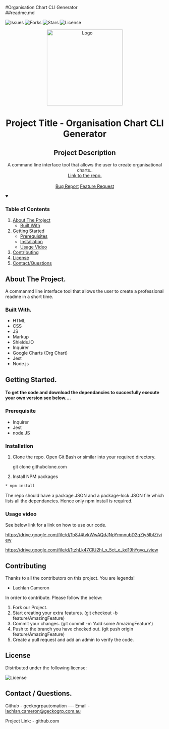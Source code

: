 #Organisation Chart CLI Generator
  <br/>
  ##readme.md
  <br/>
  
  ![Issues]
  ![Forks]
  ![Stars]
  ![License]   


  <p align="center">
    <a href="github.com">
      <img src="./pic/orgchart.jpg" alt="Logo" width="240" height="240">
    </a>
    <h1 align="center">Project Title - Organisation Chart CLI Generator</h1> 
    <h2 align="center">Project Description</h2>
    <p align="center">A command line interface tool that allows the user to create organisational charts..    
      <br/>
      <a href="github.com"<strong>Link to the repo.</strong></a>
      <br/>
      <br/>
      <a href="github.com/issues">Bug Report</a>
      <a href="github.com/issues">Feature Request</a>
    </p>
  </p>
  
  <details open="open">
    <summary><h3>Table of Contents</h3></summary>
    <ol>
    <li>
      <a href="#about-the-project">About The Project</a>
      <ul>
        <li><a href="#built-with">Built With</a></li>
      </ul>
    </li>
    <li>
      <a href="getting-started">Getting Started</a>
      <ul>
        <li><a href="#prerequisite">Prerequisites</a></li>
        <li><a href="#installation">Installation</a></li>
        <li><a href="#usage-video">Usage Video</a></li>        
      </ul>
    </li>
    <li><a href="#contributing">Contributing</a></li>
    <li><a href="#license">License</a></li>
    <li><a href="#contact">Contact/Questions</a></li>
  </ol>
</details>
  
  
  ## About The Project.
  
  A commanmd line interface tool that allows the user to create a professional readme in a short time.
  
  
  
  ### Built With.
  
  * HTML 
 * CSS 
 * JS 
 * Markup 
 * Shields.IO 
 * Inquirer 
 * Google Charts (Org Chart)
 * Jest
 * Node.js
 
 
  
  
  ## Getting Started.
  
  <h4>To get the code and download the dependancies to succesfully execute your own version see below....</h4>
  
  ### Prerequisite
  
  * Inquirer 
  * Jest
  * node.JS
 
    
  
  ### Installation
  
  1. Clone the repo.
     Open Git Bash or similar into your required directory.
  
     git clone githubclone.com
     
  2. Install NPM packages
     
  ```sh 
 * npm install  
```
  
  The repo should have a package.JSON and a package-lock.JSON file which lists all the dependancies. Hence only npm install is required. 
     
  
  ### Usage video
  
  See below link for a link on how to use our code.
  
  https://drive.google.com/file/d/1b8J4tvkWwAQdJNpYmnnubD2qZiy5lbIZ/view


  https://drive.google.com/file/d/1tzhLk47ClU2hI_x_5ct_e_kd19hYgvq_/view
  
  
  ## Contributing
  
  Thanks to all the contributors on this project. You are legends! 
  
  * Lachlan Cameron 
 
  
  In order to contribute. Please follow the below:
  
  1. Fork our Project.
  2. Start creating your extra features. (git checkout -b feature/AmazingFeature)
  3. Commit your changes. (git commit -m 'Add some AmazingFeature')
  4. Push to the branch you have checked out. (git push origin feature/AmazingFeature)
  5. Create a pull request and add an admin to verify the code.
  
  ## License
  
  Distributed under the following license:
  
  ![License] 
  
  
  ## Contact / Questions.
  
  Github - geckogrpautomation --- Email -  lachlan.cameron@geckogrp.com.au
  
  Project Link: -  github.com

 
  [Issues]: https://img.shields.io/github/issues/geckogrpautomation/readMeCLI
  [Forks]: https://img.shields.io/github/forks/geckogrpautomation/readMeCLI
  [Stars]: https://img.shields.io/github/stars/geckogrpautomation/readMeCLI
  [License]: https://img.shields.io/github/license/geckogrpautomation/readMeCLI